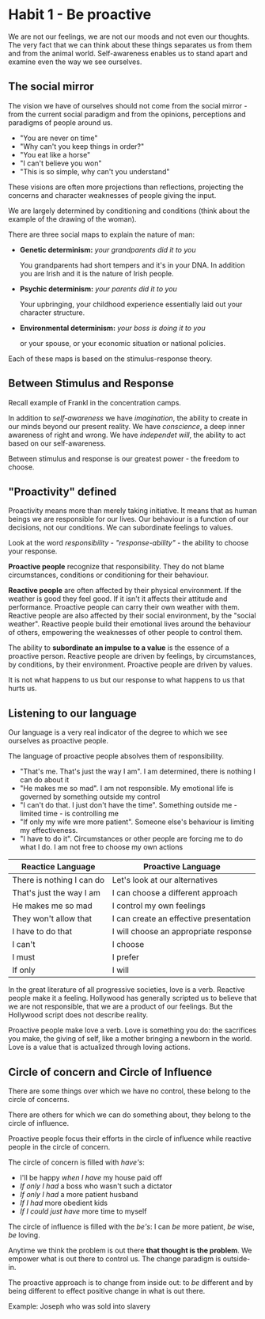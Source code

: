 # Habit 1 - Be proactive

We are not our feelings, we are not our moods and not even our thoughts. The very fact that we can think about these things separates us from them and from the animal world. Self-awareness enables us to stand apart and examine even the way we see ourselves.

## The social mirror

The vision we have of ourselves should not come from the social mirror - from the current social paradigm and from the opinions, perceptions and paradigms of people around us.

* "You are never on time"
* "Why can't you keep things in order?"
* "You eat like a horse"
* "I can't believe you won"
* "This is so simple, why can't you understand"

These visions are often more projections than reflections, projecting the concerns and character weaknesses of people giving the input.

We are largely determined by conditioning and conditions (think about the example of the drawing of the woman).

There are three social maps to explain the nature of man:

* **Genetic determinism:** *your grandparents did it to you*

	You grandparents had short tempers and it's in your DNA. In addition you are Irish and it is the nature of Irish people.

* **Psychic determinism:** *your parents did it to you*

	Your upbringing, your childhood experience essentially laid out your character structure.

* **Environmental determinism:** *your boss is doing it to you*

	or your spouse, or your economic situation or national policies.

Each of these maps is based on the stimulus-response theory.

## Between Stimulus and Response

Recall example of Frankl in the concentration camps.

In addition to *self-awareness* we have *imagination*, the ability to create in our minds beyond our present reality. We have *conscience*, a deep inner awareness of right and wrong. We have *independet will*, the ability to act based on our self-awareness.

Between stimulus and response is our greatest power - the freedom to choose.

## "Proactivity" defined

Proactivity means more than merely taking initiative. It means that as human beings we are responsible for our lives. Our behaviour is a function of our decisions, not our conditions. We can subordinate feelings to values.

Look at the word *responsibility - "response-ability"* - the ability to choose your response.

**Proactive people** recognize that responsibility. They do not blame circumstances, conditions or conditioning for their behaviour.

**Reactive people** are often affected by their physical environment. If the weather is good they feel good. If it isn't it affects their attitude and performance. Proactive people can carry their own weather with them.
Reactive people are also affected by their social environment, by the "social weather".
Reactive people build their emotional lives around the behaviour of others, empowering the weaknesses of other people to control them.


The ability to **subordinate an impulse to a value** is the essence of a proactive person. Reactive people are driven by feelings, by circumstances, by conditions, by their environment. Proactive people are driven by values.

It is not what happens to us but our response to what happens to us that hurts us.

## Listening to our language

Our language is a very real indicator of the degree to which we see ourselves as proactive people.

The language of proactive people absolves them of responsibility.

* "That's me. That's just the way I am". I am determined, there is nothing I can do about it
* "He makes me so mad". I am not responsible. My emotional life is governed by something outside my control
* "I can't do that. I just don't have the time". Something outside me - limited time - is controlling me
* "If only my wife wre more patient". Someone else's behaviour is limiting my effectiveness.
* "I have to do it". Circumstances or other people are forcing me to do what I do. I am not free to choose my own actions

| Reactice Language | Proactive Language |
| --- | --- |
| There is nothing I can do | Let's look at our alternatives |
| That's just the way I am | I can choose a different approach |
| He makes me so mad | I control my own feelings |
| They won't allow that | I can create an effective presentation |
| I have to do that | I will choose an appropriate response |
| I can't | I choose |
| I must | I prefer |
| If only | I will |

In the great literature of all progressive societies, love is a verb. Reactive people make it a feeling. Hollywood has generally scripted us to believe that we are not responsible, that we are a product of our feelings. But the Hollywood script does not describe reality.

Proactive people make love a verb. Love is something you do: the sacrifices you make, the giving of self, like a mother bringing a newborn in the world. Love is a value that is actualized through loving actions.

## Circle of concern and Circle of Influence

There are some things over which we have no control, these belong to the circle of concerns.

There are others for which we can do something about, they belong to the circle of influence.

Proactive people focus their efforts in the circle of influence while reactive people in the circle of concern.

The circle of concern is filled with *have's*:

* I'll be happy *when I have* my house paid off
* *If only I had* a boss who wasn't such a dictator
* *If only I had* a more patient husband
* *If I had* more obedient kids
* *If I could just have* more time to myself

The circle of influence is filled with the *be's*: I can *be* more patient, *be* wise, *be* loving.

Anytime we think the problem is out there **that thought is the problem**. We empower what is out there to control us. The change paradigm is outside-in.

The proactive approach is to change from inside out: to *be* different and by being different to effect positive change in what is out there.

Example: Joseph who was sold into slavery

